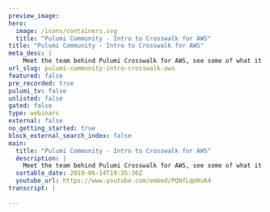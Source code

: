 ```yaml
---
preview_image:
hero:
  image: /icons/containers.svg
  title: "Pulumi Community - Intro to Crosswalk for AWS"
title: "Pulumi Community - Intro to Crosswalk for AWS"
meta_desc: |
    Meet the team behind Pulumi Crosswalk for AWS, see some of what it can do across AWS ECS, EKS, Lambda, and other AWS workloads, and hear from partn...
url_slug: pulumi-community-intro-crosswalk-aws
featured: false
pre_recorded: true
pulumi_tv: false
unlisted: false
gated: false
type: webinars
external: false
no_getting_started: true
block_external_search_index: false
main:
  title: "Pulumi Community - Intro to Crosswalk for AWS"
  description: |
    Meet the team behind Pulumi Crosswalk for AWS, see some of what it can do across AWS ECS, EKS, Lambda, and other AWS workloads, and hear from partners Tableau and AWS on how they are using EKS to get Kubernetes running in AWS.  For more information about Pulumi Crosswalk for AWS, check out:  - Blog: https://blog.pulumi.com/introducing-pulumi-crosswalk-for-aws-the-easiest-way-to-aws - Press release: https://info.pulumi.com/press-release/pulumi-crosswalk-for-aws-accelerates-delivery-of-well-architected-infrastructure-as-code - Documentation and getting started guide: https://pulumi.io/crosswalk/aws
  sortable_date: 2019-06-14T19:35:36Z
  youtube_url: https://www.youtube.com/embed/PQNfLqUHu64
transcript: |
    
---
```

